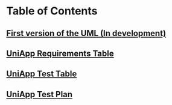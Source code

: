 # Table of Contents

## [First version of the UML (In development)](https://drive.google.com/file/d/1BLZztpV5cTDZt6wQkyz_LEGxa4QB0aog/view?usp=sharing)

## [UniApp Requirements Table](https://github.com/APO-2/tarea-integradora-2-2023-2-equipo-serio/blob/feedback/RequerimentsTableUniApp.md)

## [UniApp Test Table](https://github.com/APO-2/tarea-integradora-2-2023-2-equipo-serio/blob/develop/Testing.md)

## [UniApp Test Plan]()
